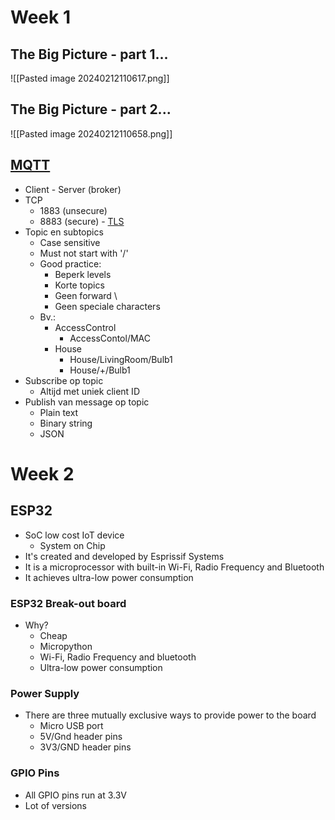 # Week 1
## The Big Picture - part 1...
![[Pasted image 20240212110617.png]]
## The Big Picture - part 2...
![[Pasted image 20240212110658.png]]
## [MQTT](https://nl.wikipedia.org/wiki/MQTT)
- Client - Server (broker)
- TCP
	- 1883 (unsecure)
	- 8883 (secure) - [TLS](https://nl.wikipedia.org/wiki/Transport_Layer_Security)
- Topic en subtopics
	- Case sensitive
	- Must not start with '/'
	- Good practice: 
		- Beperk levels
		- Korte topics
		- Geen forward \
		- Geen speciale characters
	- Bv.:
		- AccessControl
			- AccessContol/MAC
		- House 
			- House/LivingRoom/Bulb1
			- House/+/Bulb1
- Subscribe op topic
	- Altijd met uniek client ID
- Publish van message op topic
	- Plain text
	- Binary string
	- JSON
# Week 2
## ESP32
- SoC low cost IoT device
	- System on Chip
- It's created and developed by Esprissif Systems
- It is a microprocessor with built-in Wi-Fi, Radio Frequency and Bluetooth
- It achieves ultra-low power consumption
### ESP32 Break-out board
- Why?
	- Cheap
	- Micropython
	- Wi-Fi, Radio Frequency and bluetooth
	- Ultra-low power consumption
### Power Supply
- There are three mutually exclusive ways to provide power to the board
	- Micro USB port
	- 5V/Gnd header pins
	- 3V3/GND header pins
### GPIO Pins
- All GPIO pins run at 3.3V
- Lot of versions